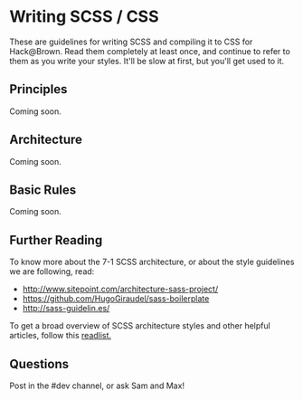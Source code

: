 # Writing SCSS / CSS

These are guidelines for writing SCSS and compiling it to CSS for Hack@Brown. Read them completely at least once, and continue to refer to them as you write your styles. It'll be slow at first, but you'll get used to it.

## Principles

Coming soon.

## Architecture

Coming soon.

## Basic Rules

Coming soon.

## Further Reading

To know more about the 7-1 SCSS architecture, or about the style guidelines we are following, read:

- http://www.sitepoint.com/architecture-sass-project/
- https://github.com/HugoGiraudel/sass-boilerplate
- http://sass-guidelin.es/

To get a broad overview of SCSS architecture styles and other helpful articles, follow this [readlist.](http://readlists.com/0867cb20/)

## Questions

Post in the #dev channel, or ask Sam and Max!